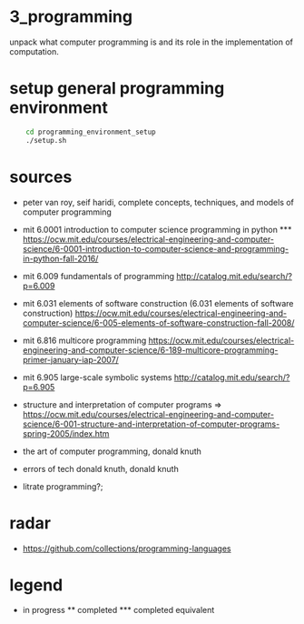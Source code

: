 # 3_programming
unpack what computer programming is and its role in the implementation of computation.

# setup general programming environment
``` bash
    cd programming_environment_setup 
    ./setup.sh
```
# sources
* peter van roy, seif haridi, complete concepts, techniques, and models of computer programming

* mit 6.0001 introduction to computer science programming in python ***
    https://ocw.mit.edu/courses/electrical-engineering-and-computer-science/6-0001-introduction-to-computer-science-and-programming-in-python-fall-2016/

* mit 6.009 fundamentals of programming
    http://catalog.mit.edu/search/?p=6.009

* mit 6.031 elements of software construction (6.031 elements of software construction)
    https://ocw.mit.edu/courses/electrical-engineering-and-computer-science/6-005-elements-of-software-construction-fall-2008/

* mit 6.816 multicore programming
    https://ocw.mit.edu/courses/electrical-engineering-and-computer-science/6-189-multicore-programming-primer-january-iap-2007/

* mit 6.905 large-scale symbolic systems
    http://catalog.mit.edu/search/?p=6.905
    
* structure and interpretation of computer programs => 
    https://ocw.mit.edu/courses/electrical-engineering-and-computer-science/6-001-structure-and-interpretation-of-computer-programs-spring-2005/index.htm

* the art of computer programming, donald knuth

* errors of tech donald knuth, donald knuth

* litrate programming?;

# radar
* https://github.com/collections/programming-languages 

# legend
* in progress
** completed
*** completed equivalent
